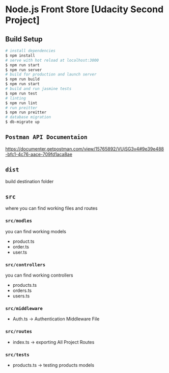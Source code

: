 # Node.js Front Store [Udacity Second Project]

## Build Setup

```bash
# install dependencies
$ npm install
# serve with hot reload at localhost:3000
$ npm run start
$ npm run server
# build for production and launch server
$ npm run build
$ npm run start
# build and run jasmine tests
$ npm run test
# linting
$ npm run lint
# run preitter
$ npm run preitter
# database migration
$ db-migrate up
```

## `Postman API Documentaion`
https://documenter.getpostman.com/view/15765892/VUjSG3v4#9e39e488-bfc1-4c76-aace-709fd1aca8ae

## `dist`
build destination folder

## `src`
where you can find working files and routes

### `src/modles`
you can find working models
- product.ts
- order.ts
- user.ts

### `src/controllers`
you can find working controllers
- products.ts
- orders.ts
- users.ts

### `src/middleware`
- Auth.ts -> Authentication Middleware File

### `src/routes`
- index.ts -> exporting All Project Routes

### `src/tests`
- products.ts -> testing products models

